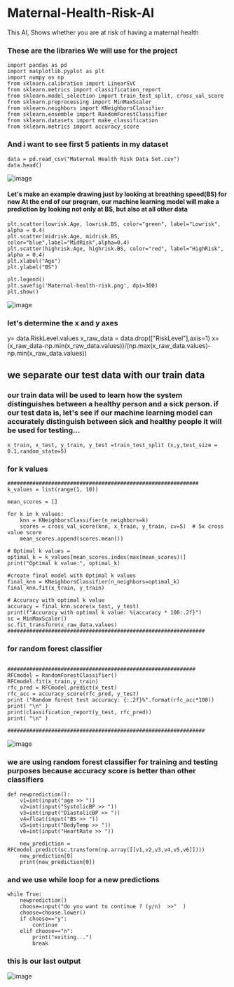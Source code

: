 # Maternal-Health-Risk-AI
This AI, Shows whether you are at risk of having a maternal health

### These are the libraries We will use for the project
```
import pandas as pd
import matplotlib.pyplot as plt
import numpy as np
from sklearn.calibration import LinearSVC
from sklearn.metrics import classification_report
from sklearn.model_selection import train_test_split, cross_val_score
from sklearn.preprocessing import MinMaxScaler 
from sklearn.neighbors import KNeighborsClassifier
from sklearn.ensemble import RandomForestClassifier
from sklearn.datasets import make_classification
from sklearn.metrics import accuracy_score
```
### And i want to see first 5 patients in my dataset
```
data = pd.read_csv("Maternal Health Risk Data Set.csv")
data.head()
```
![image](https://github.com/MehmetAliKOYLU/Maternal-Health-Risk-AI/assets/91757385/bef3b408-5422-4b20-82af-78e2fd688be2)

#### Let's make an example drawing just by looking at breathing speed(BS) for now At the end of our program, our machine learning model will make a prediction by looking not only at BS, but also at all other data
```
plt.scatter(lowrisk.Age, lowrisk.BS, color="green", label="Lowrisk", alpha = 0.4)
plt.scatter(midrisk.Age, midrisk.BS, color="blue",label="MidRisk",alpha=0.4)
plt.scatter(highrisk.Age, highrisk.BS, color="red", label="HighRisk", alpha = 0.4)
plt.xlabel("Age")
plt.ylabel("BS")

plt.legend()
plt.savefig('Maternal-health-risk.png', dpi=300)
plt.show()
```
![image](https://github.com/MehmetAliKOYLU/Maternal-Health-Risk-AI/assets/91757385/49a664eb-00ad-4baa-956a-6f18a884a8e1)

### let's determine the x and y axes

y= data.RiskLevel.values
x_raw_data = data.drop(["RiskLevel"],axis=1)
x=(x_raw_data-np.min(x_raw_data.values))/(np.max(x_raw_data.values)-np.min(x_raw_data.values))

## we separate our test data with our train data
### our train data will be used to learn how the system distinguishes between a healthy person and a sick person. if our test data is, let's see if our machine learning model can accurately distinguish between sick and healthy people it will be used for testing...
`
x_train, x_test, y_train, y_test =train_test_split (x,y,test_size = 0.1,random_state=5)
`
### for k values

```
#############################################################
k_values = list(range(1, 10))

mean_scores = []

for k in k_values:
    knn = KNeighborsClassifier(n_neighbors=k)
    scores = cross_val_score(knn, x_train, y_train, cv=5)  # 5x cross value score
    mean_scores.append(scores.mean())

# Optimal k values =
optimal_k = k_values[mean_scores.index(max(mean_scores))]
print("Optimal k value:", optimal_k)

#create final model with Optimal k values
final_knn = KNeighborsClassifier(n_neighbors=optimal_k)
final_knn.fit(x_train, y_train)

# Accuracy with optimal k value
accuracy = final_knn.score(x_test, y_test)
print(f"Accuracy with optimal k value: %{accuracy * 100:.2f}")
sc = MinMaxScaler()
sc.fit_transform(x_raw_data.values)
###############################################################
```


### for random forest classifier
```

############################################################
RFCmodel = RandomForestClassifier()  
RFCmodel.fit(x_train,y_train)
rfc_pred = RFCmodel.predict(x_test)
rfc_acc = accuracy_score(rfc_pred, y_test)
print ("Random forest test accuracy: {:.2f}%".format(rfc_acc*100))
print( "\n" )
print(classification_report(y_test, rfc_pred))
print( "\n" )

###############################################################
```
![image](https://github.com/MehmetAliKOYLU/Maternal-Health-Risk-AI/assets/91757385/1efd757a-0928-492f-9a0c-330158649b46)

### we are using random forest classifier for training and testing purposes because accuracy score is better than other classifiers
```
def newprediction():
    v1=int(input("age >> "))
    v2=int(input("SystolicBP >> "))
    v3=int(input("DiastolicBP >> "))
    v4=float(input("BS >> "))
    v5=int(input("BodyTemp >> "))
    v6=int(input("HeartRate >> "))

    new_prediction = RFCmodel.predict(sc.transform(np.array([[v1,v2,v3,v4,v5,v6]])))
    new_prediction[0]
    print(new_prediction[0])
```

### and we use while loop for a new predictions
```
while True:
    newprediction()
    choose=input("do you want to continue ? (y/n)  >>"  )
    choose=choose.lower()
    if choose=="y":
        continue
    elif choose=="n":
        print("exiting...")
        break
```
### this is our last output
![image](https://github.com/MehmetAliKOYLU/Maternal-Health-Risk-AI/assets/91757385/046669b1-b4ec-44c6-9d86-ec08b56a95d6)

